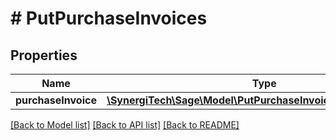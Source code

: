 # # PutPurchaseInvoices

## Properties

Name | Type | Description | Notes
------------ | ------------- | ------------- | -------------
**purchaseInvoice** | [**\SynergiTech\Sage\Model\PutPurchaseInvoicesPurchaseInvoice**](PutPurchaseInvoicesPurchaseInvoice.md) |  |

[[Back to Model list]](../../README.md#models) [[Back to API list]](../../README.md#endpoints) [[Back to README]](../../README.md)
